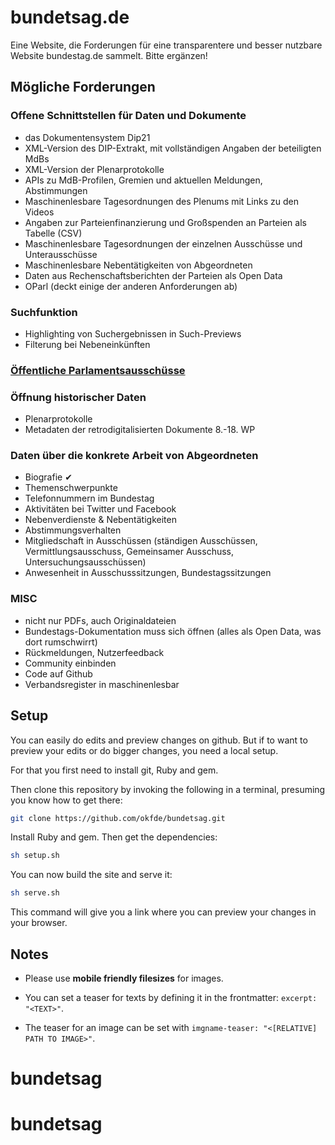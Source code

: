 
# bundetsag.de
Eine Website, die Forderungen für eine transparentere und besser nutzbare Website bundestag.de sammelt. Bitte ergänzen!

## Mögliche Forderungen

### Offene Schnittstellen für Daten und Dokumente
- das Dokumentensystem Dip21
- XML-Version des DIP-Extrakt, mit vollständigen Angaben der beteiligten MdBs
- XML-Version der Plenarprotokolle
- APIs zu MdB-Profilen, Gremien und aktuellen Meldungen, Abstimmungen
- Maschinenlesbare Tagesordnungen des Plenums mit Links zu den Videos
- Angaben zur Parteienfinanzierung und Großspenden an Parteien als Tabelle (CSV)
- Maschinenlesbare Tagesordnungen der einzelnen Ausschüsse und Unterausschüsse
- Maschinenlesbare Nebentätigkeiten von Abgeordneten
- Daten aus Rechenschaftsberichten der Parteien als Open Data
- OParl (deckt einige der anderen Anforderungen ab)

### Suchfunktion
- Highlighting von Suchergebnissen in Such-Previews
- Filterung bei Nebeneinkünften

### [Öffentliche Parlamentsausschüsse](http://www.spiegel.de/politik/deutschland/claudia-roth-will-bundestagsausschuesse-oeffentlich-machen-a-1174995.html)

### Öffnung historischer Daten
- Plenarprotokolle
- Metadaten der retrodigitalisierten Dokumente 8.-18. WP

### Daten über die konkrete Arbeit von Abgeordneten
- Biografie ✔
- Themenschwerpunkte
- Telefonnummern im Bundestag
- Aktivitäten bei Twitter und Facebook
- Nebenverdienste &amp; Nebentätigkeiten
- Abstimmungsverhalten
- Mitgliedschaft in Ausschüssen (ständigen Ausschüssen, Vermittlungsausschuss, Gemeinsamer Ausschuss, Untersuchungsausschüssen)
- Anwesenheit in Ausschusssitzungen, Bundestagssitzungen

### MISC
- nicht nur PDFs, auch Originaldateien
- Bundestags-Dokumentation muss sich öffnen (alles als Open Data, was dort rumschwirrt)
- Rückmeldungen, Nutzerfeedback
- Community einbinden
- Code auf Github
- Verbandsregister in maschinenlesbar


## Setup

You can easily do edits and preview changes on github. But if to want to preview
your edits or do bigger changes, you need a local setup.

For that you first need to install git, Ruby and gem.

Then clone this repository by invoking the following in a terminal,
presuming you know how to get there:

```bash
git clone https://github.com/okfde/bundetsag.git
```
Install Ruby and gem. Then get the dependencies:

```bash
sh setup.sh
```

You can now build the site and serve it:

```bash
sh serve.sh
```

This command will give you a link where you can preview your changes in your browser.

## Notes

 * Please use **mobile friendly filesizes** for images.

 * You can set a teaser for texts by defining it in the frontmatter: `excerpt: "<TEXT>"`.

 * The teaser  for an image can be set with `imgname-teaser: "<[RELATIVE] PATH TO IMAGE>"`.
# bundetsag
# bundetsag
